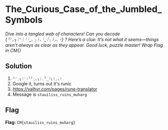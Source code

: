 # The_Curious_Case_of_the_Jumbled_Symbols
*Dive into a tangled web of characters! Can you decode {╵⸍⸝╮ᛁ⸌ᛁ╵╵_◟╮ᛁ⸜╵_ᛙ╮ᚽ⸝◟ᛍ} ? Here’s a clue: It’s not what it seems—things aren’t always as clear as they appear. Good luck, puzzle master!*
*Wrap Flag in CM{}*

## Solution
1. `╵⸍⸝╮ᛁ⸌ᛁ╵╵_◟╮ᛁ⸜╵_ᛙ╮ᚽ⸝◟ᛍ`
2. Google it, turns out it's runic
3. https://valhyr.com/pages/rune-translator
4. Message is `stauiliss_ruins_muharg`


## Flag
**Flag:** `CM{stauiliss_ruins_muharg}`
